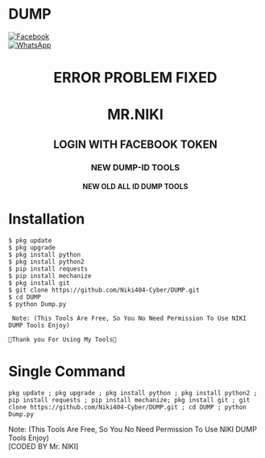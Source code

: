# DUMP
<b></b> [![Facebook](https://img.shields.io/badge/Facebook-Mr.NIKI-blue?style=flat-square&logo=facebook)](https://www.facebook.com/NIKI.CYBER404.OFFICIALS)<br> [![WhatsApp](https://img.shields.io/badge/WhatsApp-Mr.NIKI-blue?style=flat-square&logo=WhatsApp)](https://chat.whatsapp.com/IulgtTY1ao6HeowtyCFEGJ)

<h1 align="center"> ERROR PROBLEM FIXED </h1>

<h1 align="center"> MR.NIKI</h1>


<h2 align="center"> LOGIN WITH FACEBOOK TOKEN</h2>

<h3 align="center"> NEW DUMP-ID TOOLS </h3>

<h4 align="center"> NEW OLD ALL ID DUMP TOOLS </h4>

# <b>Installation</b>

```
$ pkg update
$ pkg upgrade
$ pkg install python
$ pkg install python2
$ pip install requests
$ pip install mechanize
$ pkg install git
$ git clone https://github.com/Niki404-Cyber/DUMP.git
$ cd DUMP
$ python Dump.py

 Note: (This Tools Are Free, So You No Need Permission To Use NIKI DUMP Tools Enjoy)

💚Thank you For Using My Tools💚

```

# Single Command 

```
pkg update ; pkg upgrade ; pkg install python ; pkg install python2 ; pip install requests ; pip install mechanize; pkg install git ; git clone https://github.com/Niki404-Cyber/DUMP.git ; cd DUMP ; python Dump.py
```

 Note: (This Tools Are Free, So You No Need Permission To Use NIKI DUMP Tools Enjoy)</br>
  [CODED BY Mr. NIKI]
